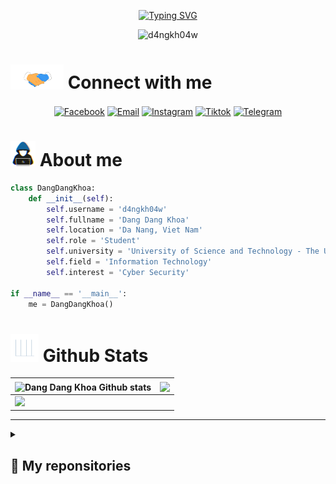 <p align="center"><a href="https://git.io/typing-svg"><img src="https://readme-typing-svg.demolab.com?font=Fira+Code&duration=3500&pause=1000&color=18E532&size=30&center=true&width=500&height=70&lines=Hi+%2C+I'm+Dang+Dang+Khoa" alt="Typing SVG" /></a></p>

<p align="center"><img src="https://komarev.com/ghpvc/?username=d4ngkh04w&label=Profile+views&color=b7bdf8&style=for-the-badge&base=325" alt="d4ngkh04w" height=25px, width=160px/></p>

# <img  src="src/handshake.gif" width = 85px> Connect with me

<p align="center">
  <a href="https://www.facebook.com/d4ngkh04w" target="_blank"><img align="center"
     src="https://img.shields.io/badge/facebook-4267B2.svg?style=for-the-badge&logo=facebook&logoColor=white"
    alt="Facebook" height="30"/></a>
  <a href="mailto:khoadn1109@gmail.com" target="_blank"><img align="center"
     src="https://img.shields.io/badge/gmail-EA4335.svg?style=for-the-badge&logo=gmail&logoColor=white"
     alt="Email" height="30"/></a>
  <a href="https://www.instagram.com/_dangkhoaw_" target="_blank"><img align="center"
     src="https://img.shields.io/badge/instagram-E4405F.svg?style=for-the-badge&logo=Instagram&logoColor=white"
     alt="Instagram" height="30"/></a>
  <a href="https://www.tiktok.com/@d4ngkh04w" target="_blank"><img align="center"
     src="https://img.shields.io/badge/Tiktok-000000.svg?style=for-the-badge&logo=Tiktok&logoColor=white" 
     alt="Tiktok" height="30"/></a>
  <a href="https://t.me/d4ngkh04w" target="_blank"><img align="center"
     src="https://img.shields.io/badge/Telegram-2C9FD8.svg?style=for-the-badge&logo=Telegram&logoColor=white" 
     alt="Telegram" height="30"/></a>
</p>

# <img src="src/about_me.gif" width = 40px> About me

```python
class DangDangKhoa:
    def __init__(self):
        self.username = 'd4ngkh04w'
        self.fullname = 'Dang Dang Khoa'
        self.location = 'Da Nang, Viet Nam'
        self.role = 'Student'
        self.university = 'University of Science and Technology - The University of Danang (DUT)'
        self.field = 'Information Technology'
        self.interest = 'Cyber Security'

if __name__ == '__main__':
    me = DangDangKhoa()
```

# <a align='left'><img src="src/Statistics.gif" width = 45px></a> Github Stats

<div align="center">
  <table>
    <thead>
      <tr>
        <th>
          <a>
            <img align="center" src="https://github-readme-stats.vercel.app/api?username=d4ngkh04w&include_all_commits=true&count_private=true&show_icons=true&line_height=20&theme=tokyonight" alt="Dang Dang Khoa Github stats" />
          </a>
        </th>
        <th>
          <a>
            <img align="center" src="https://github-readme-stats.vercel.app/api/top-langs/?username=d4ngkh04w&layout=compact&hide_progress=true&line_height=20&theme=tokyonight" />
          </a>
        </th>
      </tr>
    </thead>
    <tbody>
      <tr>
        <td colspan="2">
          <img src="https://github-readme-activity-graph.vercel.app/graph?username=d4ngkh04w&theme=tokyo-night" />
        </td>
      </tr>
    </tbody>
  </table>
</div>

---

<details><summary><h2> 📂 My reponsitories </h2></summary>

<div>
  <p align="center">
    <a href="https://github.com/d4ngkh04w/Student-Management">
      <img align="center" src="https://github-readme-stats.vercel.app/api/pin/?username=d4ngkh04w&repo=Student-Management&theme=tokyonight" />
    </a>
    <a href="https://github.com/d4ngkh04w/Net-Management">
      <img align="center" src="https://github-readme-stats.vercel.app/api/pin/?username=d4ngkh04w&repo=Net-Management&theme=tokyonight" />
    </a>
    <a href="https://github.com/d4ngkh04w/CTF">
      <img align="center" src="https://github-readme-stats.vercel.app/api/pin/?username=d4ngkh04w&repo=CTF&theme=tokyonight" />
    </a>
    <a href="https://github.com/d4ngkh04w/d4ngkh04w">
      <img align="center" src="https://github-readme-stats.vercel.app/api/pin/?username=d4ngkh04w&repo=d4ngkh04w&theme=tokyonight" />
    </a>
  </p>
</div>
</details>
